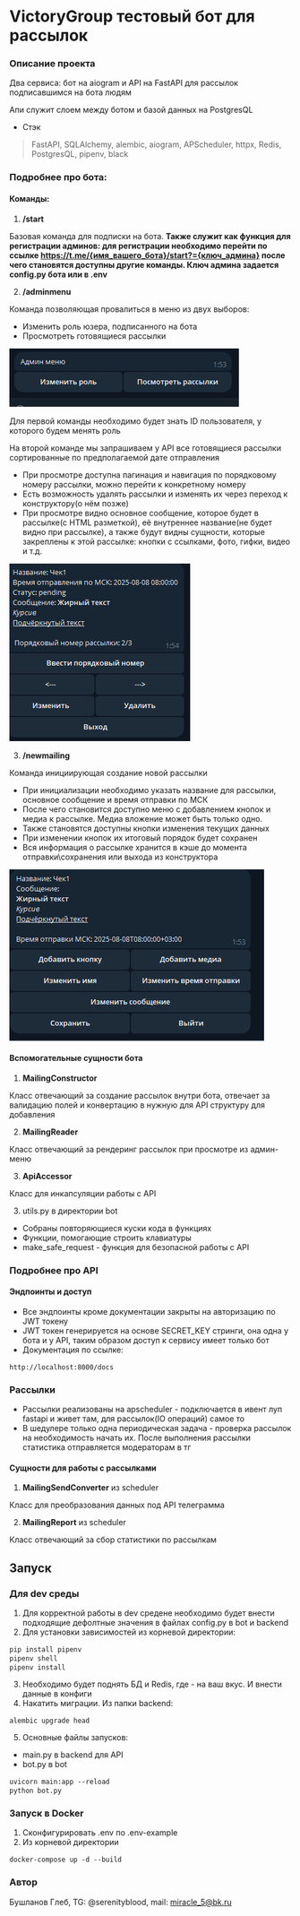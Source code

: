# VictoryGroup тестовый бот для рассылок

### Описание проекта

Два сервиса: бот на aiogram и API на FastAPI для рассылок подписавшимся на бота людям


Апи служит слоем между ботом и базой данных на PostgresQL

* Стэк
> FastAPI, SQLAlchemy, alembic, aiogram, APScheduler, httpx, Redis, PostgresQL, pipenv, black

### Подробнее про бота:
#### Команды:
1) **/start**


Базовая команда для подписки на бота. **Также служит как функция для регистрации админов: для регистрации 
необходимо перейти по ссылке https://t.me/{имя_вашего_бота}/start?={ключ_админа} после чего становятся доступны другие команды. Ключ админа задается config.py бота или в .env**

2) **/adminmenu**


Команда позволяющая провалиться в меню из двух выборов:
* Изменить роль юзера, подписанного на бота
* Просмотреть готовящиеся рассылки

![Админ меню](static_for_md/admin_menu.png)

Для первой команды необходимо будет знать ID пользователя, у которого будем менять роль


На второй команде мы запрашиваем у API все готовящиеся рассылки сортированные по предполагаемой дате отправления

* При просмотре доступна пагинация и навигация по порядковому номеру рассылки, можно перейти к конкретному номеру
* Есть возможность удалять рассылки и изменять их через переход к конструктору(о нём позже)
* При просмотре видно основное сообщение, которое будет в рассылке(с HTML разметкой), её внутреннее название(не будет видно при рассылке), а
также будут видны сущности, которые закреплены к этой рассылке: кнопки с ссылками, фото, гифки, видео и т.д.

![Просмотр рассылок](static_for_md/mailings.png)

3) **/newmailing**

Команда инициирующая создание новой рассылки

* При инициализации необходимо указать название для рассылки, основное сообщение и время отправки по МСК
* После чего становится доступно меню с добавлением кнопок и медиа к рассылке. Медиа вложение может быть только одно.
* Также становятся доступны кнопки изменения текущих данных
* При изменении кнопок их итоговый порядок будет сохранен
* Вся информация о рассылке хранится в кэше до момента отправки\сохранения или выхода из конструктора

![Конструктор](static_for_md/constructor.png)


#### Вспомогательные сущности бота
1) **MailingConstructor**

Класс отвечающий за создание рассылок внутри бота, отвечает за валидацию полей и конвертацию в нужную для API структуру для добавления

2) **MailingReader**

Класс отвечающий за рендеринг рассылок при просмотре из админ-меню

3) **ApiAccessor**

Класс для инкапсуляции работы с API

3) utils.py в директории bot

* Cобраны повторяющиеся куски кода в функциях
* Функции, помогающие строить клавиатуры
* make_safe_request - функция для безопасной работы с API


### Подробнее про API

#### Эндпоинты и доступ

* Все эндпоинты кроме документации закрыты на авторизацию по JWT токену
* JWT токен генерируется на основе SECRET_KEY стринги, она одна у бота и у API, таким образом доступ к сервису имеет только бот
* Документация по ссылке:
```bazaar
http://localhost:8000/docs
```
### Рассылки

* Рассылки реализованы на apscheduler - подключается в ивент луп fastapi и живет там, для рассылок(IO операций) самое то
* В шедулере только одна периодическая задача - проверка рассылок на необходимость начать их. После выполнения рассылки 
статистика отправляется модераторам в тг

#### Сущности для работы с рассылками

1) **MailingSendConverter** из scheduler

Класс для преобразования данных под API телеграмма

2) **MailingReport** из scheduler

Класс отвечающий за сбор статистики по рассылкам


## Запуск
### Для dev среды
1) Для корректной работы в dev средене необходимо будет внести подходящие дефолтные значения в файлах config.py в bot и backend
2) Для установки зависимостей из корневой директории:
```bazaar
pip install pipenv
pipenv shell
pipenv install
```
3) Необходимо будет поднять БД и Redis, где - на ваш вкус. И внести данные в конфиги
4) Накатить миграции. Из папки backend:
```bazaar
alembic upgrade head
```
5) Основные файлы запусков:
* main.py в backend для API
* bot.py в bot
```bazaar
uvicorn main:app --reload
python bot.py
```

### Запуск в Docker
1) Сконфигурировать .env по .env-example
2) Из корневой директории
```bazaar
docker-compose up -d --build
```

### Автор
Бушланов Глеб, TG: @serenityblood, mail: miracle_5@bk.ru
